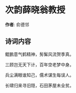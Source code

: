 # 次韵薛晓翁教授

**作者**: 俞德邻

## 诗词内容

鲲鹏意气鹤精神，髣髴风流贺季真。

三顾岂无天下计，百年空老梦中身。

兵尘满眼谁知己，儒术谋生每误人。

长啸归来寻旧隠，石田茅屋未全贫。

